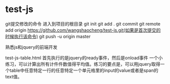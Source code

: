 test-js
=======

git提交修改的命令
进入到项目的根目录
git init
git add .
git commit
git remote add origin https://github.com/wangshaocheng/test-js.git(如果是首次提交的时候执行该命令)
git push -u origin master

熟悉js和jquery的前端开发

test-js-table.html
  首先执行的是jquery的ready事件，然后是onload事件
  一个小练习，可以计算出所有计件件数值得平均值。练习的要点是，可以用jquery取得一个table中任意特定一行的任意特定一个单元格里的input的value或者是span的text值。
